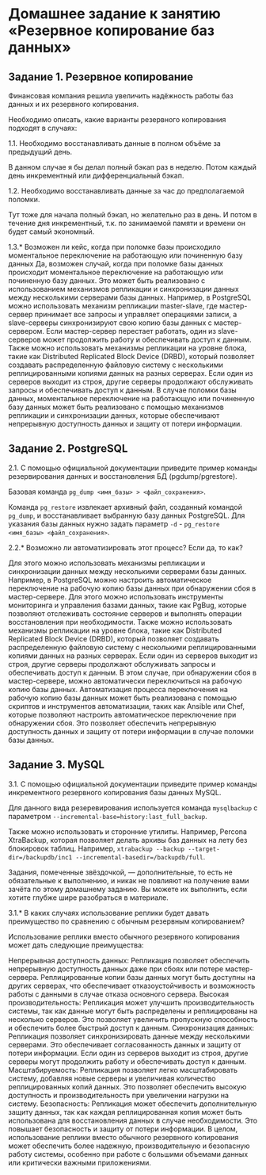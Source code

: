 # Домашнее задание к занятию «Резервное копирование баз данных»

## Задание 1. Резервное копирование

Финансовая компания решила увеличить надёжность работы баз данных и их резервного копирования. 

Необходимо описать, какие варианты резервного копирования подходят в случаях: 

1.1. Необходимо восстанавливать данные в полном объёме за предыдущий день.

В данном случае я бы делал полный бэкап раз в неделю. Потом каждый день инкрементный или дифференциальный бэкап.

1.2. Необходимо восстанавливать данные за час до предполагаемой поломки.

Тут тоже для начала полный бэкап, но желательно раз в день. И потом в течение дня инкрементный, т.к. по занимаемой памяти и времени он будет самый экономный. 

1.3.* Возможен ли кейс, когда при поломке базы происходило моментальное переключение на работающую или починенную базу данных
Да, возможен случай, когда при поломке базы данных происходит моментальное переключение на работающую или починенную базу данных. Это может быть реализовано с использованием механизмов репликации и синхронизации данных между несколькими серверами базы данных.
Например, в PostgreSQL можно использовать механизм репликации master-slave, где мастер-сервер принимает все запросы и управляет операциями записи, а slave-серверы синхронизируют свою копию базы данных с мастер-сервером. Если мастер-сервер перестает работать, один из slave-серверов может продолжить работу и обеспечивать доступ к данным.
Также можно использовать механизмы репликации на уровне блока, такие как Distributed Replicated Block Device (DRBD), который позволяет создавать распределенную файловую систему с несколькими реплицированными копиями данных на разных серверах. Если один из серверов выходит из строя, другие серверы продолжают обслуживать запросы и обеспечивать доступ к данным.
В случае поломки базы данных, моментальное переключение на работающую или починенную базу данных может быть реализовано с помощью механизмов репликации и синхронизации данных, которые обеспечивают непрерывную доступность данных и защиту от потери информации.

## Задание 2. PostgreSQL

2.1. С помощью официальной документации приведите пример команды резервирования данных и восстановления БД (pgdump/pgrestore).

Базовая команда `pg_dump <имя_базы> > <файл_сохранения>`.

Команда `pg_restore`  извлекает архивный файл, созданный командой `pg_dump`, и восстанавливает выбранную базу данных PostgreSQL. Для указания базы данных нужно задать параметр `-d` - `pg_restore <имя_базы> <файл_сохранения>`.

2.2.* Возможно ли автоматизировать этот процесс? Если да, то как?

Для этого можно использовать механизмы репликации и синхронизации данных между несколькими серверами базы данных. Например, в PostgreSQL можно настроить автоматическое переключение на рабочую копию базы данных при обнаружении сбоя в мастер-сервере. Для этого можно использовать инструменты мониторинга и управления базами данных, такие как PgBug, которые позволяют отслеживать состояние серверов и выполнять операции восстановления при необходимости.
Также можно использовать механизмы репликации на уровне блока, такие как Distributed Replicated Block Device (DRBD), который позволяет создавать распределенную файловую систему с несколькими реплицированными копиями данных на разных серверах. Если один из серверов выходит из строя, другие серверы продолжают обслуживать запросы и обеспечивать доступ к данным. В этом случае, при обнаружении сбоя в мастер-сервере, можно автоматически переключиться на рабочую копию базы данных.
Автоматизация процесса переключения на рабочую копию базы данных может быть реализована с помощью скриптов и инструментов автоматизации, таких как Ansible или Chef, которые позволяют настроить автоматическое переключение при обнаружении сбоя. Это позволяет обеспечить непрерывную доступность данных и защиту от потери информации в случае поломки базы данных.

## Задание 3. MySQL

3.1. С помощью официальной документации приведите пример команды инкрементного резервного копирования базы данных MySQL. 

Для данного вида резеревирования используется команда `mysqlbackup` с параметром `--incremental-base=history:last_full_backup`.

Также можно использовать и сторонние утилиты. Например, Percona XtraBackup, которая позволяет делать архивы баз данных на лету без блокировок таблиц. Например, `xtrabackup --backup --target-dir=/backupdb/inc1 --incremental-basedir=/backupdb/full`.


Задания, помеченные звёздочкой, — дополнительные, то есть не обязательные к выполнению, и никак не повлияют на получение вами зачёта по этому домашнему заданию. Вы можете их выполнить, если хотите глубже шире разобраться в материале.

3.1.* В каких случаях использование реплики будет давать преимущество по сравнению с обычным резервным копированием?

Использование реплики вместо обычного резервного копирования может дать следующие преимущества:

Непрерывная доступность данных: Репликация позволяет обеспечить непрерывную доступность данных даже при сбоях или потере мастер-сервера. Реплицированные копии базы данных могут быть доступны на других серверах, что обеспечивает отказоустойчивость и возможность работы с данными в случае отказа основного сервера.
Высокая производительность: Репликация может улучшить производительность системы, так как данные могут быть распределены и реплицированы на несколько серверов. Это позволяет увеличить пропускную способность и обеспечить более быстрый доступ к данным.
Синхронизация данных: Репликация позволяет синхронизировать данные между несколькими серверами. Это обеспечивает согласованность данных и защиту от потери информации. Если один из серверов выходит из строя, другие серверы могут продолжить работу и обеспечивать доступ к данным.
Масштабируемость: Репликация позволяет легко масштабировать систему, добавляя новые серверы и увеличивая количество реплицированных копий данных. Это позволяет обеспечить высокую доступность и производительность при увеличении нагрузки на систему.
Безопасность: Репликация может обеспечить дополнительную защиту данных, так как каждая реплицированная копия может быть использована для восстановления данных в случае необходимости. Это повышает безопасность и защиту от потери информации.
В целом, использование реплики вместо обычного резервного копирования может обеспечить более надежную, производительную и безопасную работу системы, особенно при работе с большими объемами данных или критически важными приложениями.

